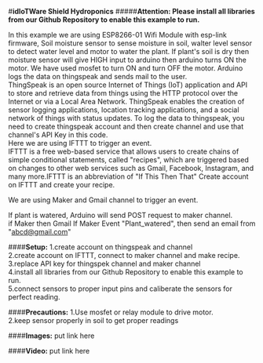 #**idIoTWare Shield Hydroponics**
#####**Attention: Please install all libraries from our Github Repository to enable this example to run.**

In this example we are using ESP8266-01 Wifi Module with esp-link firmware, Soil moisture sensor to sense moisture in soil, walter level sensor to detect water level and motor to water the plant. If plant's soil is dry then moisture sensor will give HIGH input to arduino then arduino turns ON the motor. We have used mosfet to turn ON and turn OFF the motor. Arduino logs the data on thingspeak and sends mail to the user.                                                    
ThingSpeak is an open source Internet of Things (IoT) application and API to store and retrieve data from things using the HTTP protocol over the Internet or via a Local Area Network. ThingSpeak enables the creation of sensor logging applications, location tracking applications, and a social network of things with status updates. To log the data to thingspeak, you need to create thingspeak account and then create channel and use that channel's API Key in this code.                
Here we are using IFTTT to trigger an event.                                                                             
IFTTT is a free web-based service that allows users to create chains of simple conditional statements,
called "recipes", which are triggered based on changes to other web services such as Gmail, Facebook,
Instagram, and many more.IFTTT is an abbreviation of "If This Then That"
Create account on IFTTT and create your recipe.

We are using Maker and Gmail channel to trigger an event.

If plant is watered, Arduino will send POST request to maker channel.  
if Maker then Gmail
If Maker Event "Plant_watered", then send an email from "abcd@gmail.com"  
      

####**Setup:**
1.create account on thingspeak and channel                                         
2.create account on IFTTT, connect to maker channel and make recipe.                                                    
3.replace API key for thingspek channel and maker channel                                                     
4.install all libraries from our Github Repository to enable this example to run.                                         
5.connect sensors to proper input pins and caliberate the sensors for perfect reading.



####**Precautions:**
1.Use mosfet or relay module to drive motor.                                                                             
2.keep sensor properly in soil to get proper readings


####**Images:**  put link here


####**Video:**  put link here
